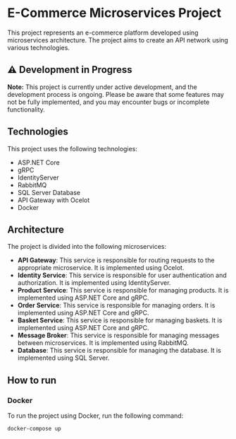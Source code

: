 # E-Commerce Microservices Project

This project represents an e-commerce platform developed using microservices architecture. The project aims to create an
API network using various technologies.

## ⚠️ Development in Progress

**Note:** This project is currently under active development, and the development process is ongoing. Please be aware
that some features may not be fully implemented, and you may encounter bugs or incomplete functionality.

## Technologies

This project uses the following technologies:

- ASP.NET Core
- gRPC
- IdentityServer
- RabbitMQ
- SQL Server Database
- API Gateway with Ocelot
- Docker

## Architecture

The project is divided into the following microservices:

- **API Gateway**: This service is responsible for routing requests to the appropriate microservice. It is implemented
  using Ocelot.
- **Identity Service**: This service is responsible for user authentication and authorization. It is implemented using
  IdentityServer.
- **Product Service**: This service is responsible for managing products. It is implemented using ASP.NET Core and gRPC.
- **Order Service**: This service is responsible for managing orders. It is implemented using ASP.NET Core and gRPC.
- **Basket Service**: This service is responsible for managing baskets. It is implemented using ASP.NET Core and gRPC.
- **Message Broker**: This service is responsible for managing messages between microservices. It is implemented using
  RabbitMQ.
- **Database**: This service is responsible for managing the database. It is implemented using SQL Server.

## How to run

### Docker

To run the project using Docker, run the following command:

```bash
docker-compose up
```





